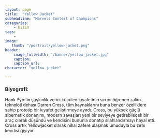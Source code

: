 ```yaml
---
layout: page
title:  "Yellow Jacket"
subheadline: "Marvels Contest of Champions"
categories:
    - bilim
tags:
    -
image:
   thumb: "/portrait/yellow-jacket.png"
header:
    image_fullwidth: "/banner/yellow-jacket.jpg"
    caption: 
    caption_url: 
character: "yellow-jacket"

---
```


### Biyografi:

Hank Pym'in şaşkınlık verici küçülen kıyafetinin sırrını öğrenen zalim teknoloji dehası Darren Cross, tüm kaynaklarını buna benzer özelliklere sahip prototip bir kıyafet geliştirmeye ayırdı. Cross, bu yüksek güçlü sibernetik donanımı, modern savaşları yeni bir seviyeye getirebilecek bir araç olarak düşündü ve kendisini bununla donatıp silahlandırmayı hayal etti. Cross artık Yellowjacket olarak nihai zafere ulaşmak umuduyla bu zırhı kendisi giyiyor.
